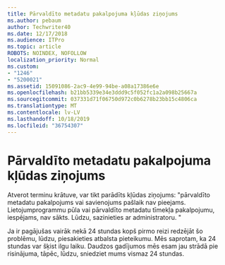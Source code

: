 ```yaml
---
title: Pārvaldīto metadatu pakalpojuma kļūdas ziņojums
ms.author: pebaum
author: Techwriter40
ms.date: 12/17/2018
ms.audience: ITPro
ms.topic: article
ROBOTS: NOINDEX, NOFOLLOW
localization_priority: Normal
ms.custom:
- "1246"
- "5200021"
ms.assetid: 15091086-2ac9-4e99-94be-a08a17386e6e
ms.openlocfilehash: b21bb5339e34e3ddd9c5f052fc1a2a098b25667a
ms.sourcegitcommit: 037331d71f06750d972c0b6278b23bb15c4806ca
ms.translationtype: MT
ms.contentlocale: lv-LV
ms.lasthandoff: 10/18/2019
ms.locfileid: "36754307"
---
```

# <a name="managed-metadata-service-error-message"></a>Pārvaldīto metadatu pakalpojuma kļūdas ziņojums

Atverot terminu krātuve, var tikt parādīts kļūdas ziņojums: "pārvaldīto metadatu pakalpojums vai savienojums pašlaik nav pieejams. Lietojumprogrammu pūla vai pārvaldīto metadatu tīmekļa pakalpojumu, iespējams, nav sākts. Lūdzu, sazinieties ar administratoru. "
  
Ja ir pagājušas vairāk nekā 24 stundas kopš pirmo reizi redzējāt šo problēmu, lūdzu, piesakieties atbalsta pieteikumu. Mēs saprotam, ka 24 stundas var šķist ilgu laiku. Daudzos gadījumos mēs esam jau strādā pie risinājuma, tāpēc, lūdzu, sniedziet mums vismaz 24 stundas.
  